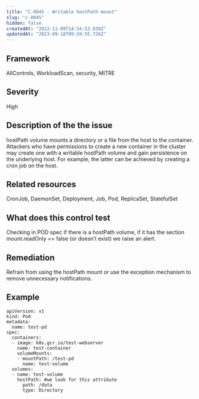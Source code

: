 ```yaml
---
title: "C-0045 - Writable hostPath mount"
slug: "c-0045"
hidden: false
createdAt: "2022-11-09T14:54:53.030Z"
updatedAt: "2023-09-18T09:59:55.726Z"
---
```

## Framework
AllControls, WorkloadScan, security, MITRE
## Severity
High
## Description of the the issue
hostPath volume mounts a directory or a file from the host to the container. Attackers who have permissions to create a new container in the cluster may create one with a writable hostPath volume and gain persistence on the underlying host. For example, the latter can be achieved by creating a cron job on the host.
## Related resources
CronJob, DaemonSet, Deployment, Job, Pod, ReplicaSet, StatefulSet
## What does this control test
Checking in POD spec if there is a hostPath volume, if it has the section mount.readOnly == false (or doesn’t exist) we raise an alert.
## Remediation
Refrain from using the hostPath mount or use the exception mechanism to remove unnecessary notifications.
## Example
```
apiVersion: v1
kind: Pod
metadata:
  name: test-pd
spec:
  containers:
  - image: k8s.gcr.io/test-webserver
    name: test-container
    volumeMounts:
    - mountPath: /test-pd
      name: test-volume
  volumes:
  - name: test-volume
    hostPath: #we look for this attribute 
      path: /data
      type: Directory
```